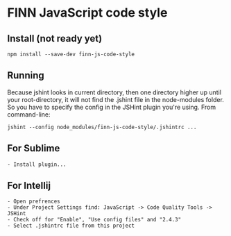 # FINN JavaScript code style

## Install (not ready yet)

    npm install --save-dev finn-js-code-style

## Running
Because jshint looks in current directory, then one directory higher up until your root-directory, it will not find the .jshint file in the node-modules folder. So you have to specify the config in the JSHint plugin you're using. From command-line:

    jshint --config node_modules/finn-js-code-style/.jshintrc ...

## For Sublime

	- Install plugin...

## For Intellij

	- Open prefrences
	- Under Project Settings find: JavaScript -> Code Quality Tools -> JSHint
	- Check off for "Enable", "Use config files" and "2.4.3"
	- Select .jshintrc file from this project 